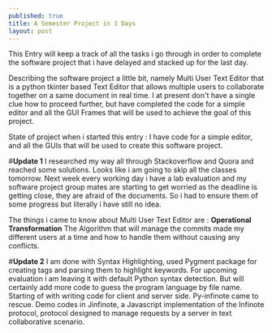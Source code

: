 ```yaml
---
published: true
title: A Semester Project in 3 Days 
layout: post
---
```

This Entry will keep a track of all the tasks i go through in order to complete the software project that i have delayed and stacked up for the last day.

Describing the software project a little bit, namely Multi User Text Editor that is a python tkinter based Text Editor that allows multiple users to collaborate together on a same document in real time. I at present don't have a single clue how to proceed further, but have completed the code for a simple editor and all the GUI Frames that will be used to achieve the goal of this project.

State of project when i started this entry : I have code for a simple editor, and all the GUIs that will be used to create this software project.

#**Update 1**
I researched my way all through Stackoverflow and Quora and reached some solutions. Looks like i am going to skip all the classes tomorrow. Next week every working day i have a lab evaluation and my software project group mates are starting to get worried as the deadline is getting close, they are afraid of the documents. So i had to ensure them of some progress but literally i have still no idea. 

The things i came to know about Multi User Text Editor are :
**Operational Transformation** The Algorithm that will manage the commits made my different users at a time and how to handle them without causing any conflicts.

#**Update 2**
I am done with Syntax Highlighting, used Pygment package for creating tags and parsing them to highlight keywords. For upcoming evaluation i am leaving it with default Python syntax detection. But will certainly add more code to guess the program language by file name.
Starting of with writing code for client and server side. Py-infinote came to rescue. Demo codes in Jinfinote, a Javascript implementation of the Infinote protocol, protocol designed to manage requests by a server in text collaborative scenario.
  